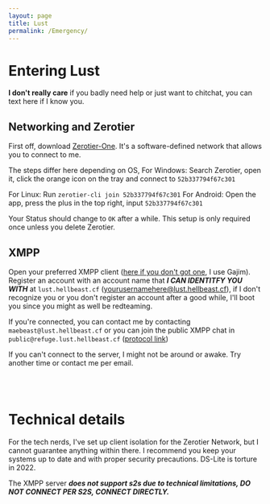 ```yaml
---
layout: page
title: Lust
permalink: /Emergency/
---
```


# Entering Lust
**I don't really care** if you badly need help or just want to chitchat, you can text here if I know you.

## Networking and Zerotier
First off, download [Zerotier-One](https://www.zerotier.com/download/). It's a software-defined network that allows you to connect to me.

The steps differ here depending on OS,
For Windows: Search Zerotier, open it, click the orange icon on the tray and connect to `52b337794f67c301`

For Linux: Run `zerotier-cli join 52b337794f67c301`
For Android: Open the app, press the plus in the top right, input `52b337794f67c301`


Your Status should change to `OK` after a while.
This setup is only required once unless you delete Zerotier.


## XMPP

Open your preferred XMPP client ([here if you don't got one](https://xmpp.org/software/clients/), I use Gajim).
Register an account with an account name that ***I CAN IDENTITFY YOU WITH*** at `lust.hellbeast.cf` (yourusernamehere@lust.hellbeast.cf), if I don't recognize you or you don't register an account after a good while, I'll boot you since you might as well be redteaming.

If you're connected, you can contact me by contacting
`maebeast@lust.hellbeast.cf`
or
you can join the public XMPP chat in
`public@refuge.lust.hellbeast.cf` ([protocol link](xmpp:public@refuge.lust.hellbeast.cf?join))

If you can't connect to the server, I might not be around or awake. Try another time or contact me per email.


<br/><br/>


# Technical details

For the tech nerds,
I've set up client isolation for the Zerotier Network, but I cannot guarantee anything within there. I recommend you keep your systems up to date and with proper security precautions.
DS-Lite is torture in 2022.

The XMPP server ***does not support s2s due to technical limitations, DO NOT CONNECT PER S2S, CONNECT DIRECTLY.***

